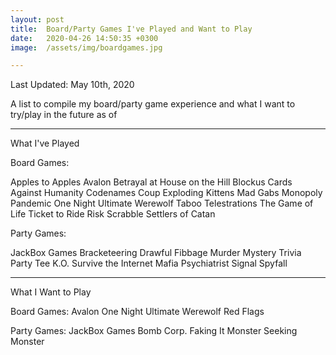 ```yaml
---
layout: post
title:  Board/Party Games I've Played and Want to Play
date:   2020-04-26 14:50:35 +0300
image:  /assets/img/boardgames.jpg

---
```

Last Updated: May 10th, 2020

A list to compile my board/party game experience and what I want to try/play in the future as of

---

What I've Played

Board Games:

Apples to Apples
Avalon
Betrayal at House on the Hill
Blockus
Cards Against Humanity
Codenames
Coup
Exploding Kittens
Mad Gabs
Monopoly
Pandemic
One Night Ultimate Werewolf
Taboo
Telestrations
The Game of Life
Ticket to Ride
Risk
Scrabble
Settlers of Catan


Party Games:

JackBox Games
  Bracketeering
  Drawful
  Fibbage
  Murder Mystery Trivia Party
  Tee K.O.
  Survive the Internet
Mafia
Psychiatrist
Signal
Spyfall

---

What I Want to Play

Board Games:
Avalon
One Night Ultimate Werewolf
Red Flags

Party Games:
JackBox Games
  Bomb Corp.
  Faking It
  Monster Seeking Monster
